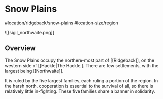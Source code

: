 # Snow Plains
#location/ridgeback/snow-plains #location-size/region

![[sigil_northwaite.png]]

## Overview
The Snow Plains occupy the northern-most part of [[Ridgeback]], on the western side of [[Hackle|The Hackle]]. There are few settlements, with the largest being [[Northwaite]].

It is ruled by the five largest families, each ruling a portion of the region. In the harsh north, cooperation is essential to the survival of all, so there is relatively little in-fighting. These five families share a banner in solidarity.